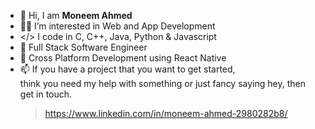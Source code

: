- 👋 Hi, I am **Moneem Ahmed**
- 🧑‍💻 I’m interested in Web and App Development
- </> I code in C, C++, Java, Python & Javascript 
- 💼 Full Stack Software Engineer
- 🌱 Cross Platform Development using React Native
- 📫 If you have a project that you want to get started, <br>think you need my help with something or just fancy saying hey, then get in touch.
  > https://www.linkedin.com/in/moneem-ahmed-2980282b8/
